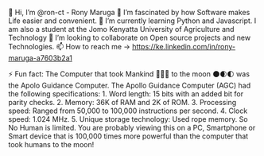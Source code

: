 👋 Hi, I’m @ron-ct - Rony Maruga
👀 I’m fascinated by how Software makes Life easier and convenient.
🌱 I’m currently learning Python and Javascript. I am also a student at the Jomo Kenyatta University of Agriculture and Technology
🤝 I’m looking to collaborate on Open source projects and new Technologies.
📫 How to reach me  ->  https://ke.linkedin.com/in/rony-maruga-a7603b2a1

⚡ Fun fact: 
            The Computer that took Mankind 🚀👨‍🚀 to the moon 🌑🌒🌓 was the Apolo Guidance Computer. 
            The Apollo Guidance Computer (AGC) had the following specifications:
                              1. Word length: 15 bits with an added bit for parity checks.
                              2. Memory: 36K of RAM and 2K of ROM.
                              3. Processing speed: Ranged from 50,000 to 100,000 instructions per second.
                              4. Clock speed: 1.024 MHz.
                              5. Unique storage technology: Used rope memory.
                              So
                                No Human is limited. 
                                 You are probably viewing this on a PC, Smartphone or Smart device that is 100,000 times more powerful than the computer that took humans to the moon!
                              

<!---
ron-ct/ron-ct is a ✨ special ✨ repository because its `README.md` (this file) appears on your GitHub profile.
You can click the Preview link to take a look at your changes.
--->
